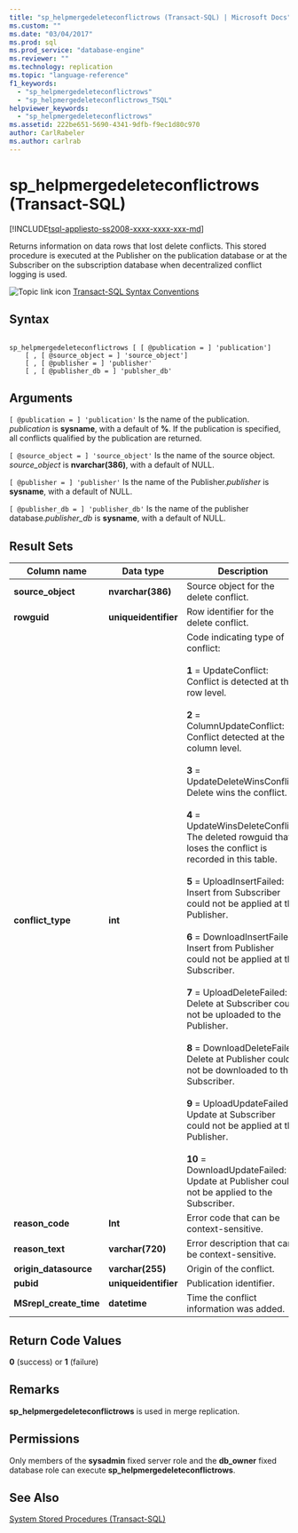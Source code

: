 ```yaml
---
title: "sp_helpmergedeleteconflictrows (Transact-SQL) | Microsoft Docs"
ms.custom: ""
ms.date: "03/04/2017"
ms.prod: sql
ms.prod_service: "database-engine"
ms.reviewer: ""
ms.technology: replication
ms.topic: "language-reference"
f1_keywords: 
  - "sp_helpmergedeleteconflictrows"
  - "sp_helpmergedeleteconflictrows_TSQL"
helpviewer_keywords: 
  - "sp_helpmergedeleteconflictrows"
ms.assetid: 222be651-5690-4341-9dfb-f9ec1d80c970
author: CarlRabeler
ms.author: carlrab
---
```

# sp_helpmergedeleteconflictrows (Transact-SQL)
[!INCLUDE[tsql-appliesto-ss2008-xxxx-xxxx-xxx-md](../../includes/applies-to-version/sqlserver.md)]

  Returns information on data rows that lost delete conflicts. This stored procedure is executed at the Publisher on the publication database or at the Subscriber on the subscription database when decentralized conflict logging is used.  
  
 ![Topic link icon](../../database-engine/configure-windows/media/topic-link.gif "Topic link icon") [Transact-SQL Syntax Conventions](../../t-sql/language-elements/transact-sql-syntax-conventions-transact-sql.md)  
  
## Syntax  
  
```  
  
sp_helpmergedeleteconflictrows [ [ @publication = ] 'publication']  
    [ , [ @source_object = ] 'source_object']  
    [ , [ @publisher = ] 'publisher'  
    [ , [ @publisher_db = ] 'publsher_db'  
```  
  
## Arguments  
`[ @publication = ] 'publication'`
 Is the name of the publication. *publication* is **sysname**, with a default of **%**. If the publication is specified, all conflicts qualified by the publication are returned.  
  
`[ @source_object = ] 'source_object'`
 Is the name of the source object. *source_object* is **nvarchar(386)**, with a default of NULL.  
  
`[ @publisher = ] 'publisher'`
 Is the name of the Publisher.*publisher* is **sysname**, with a default of NULL.  
  
`[ @publisher_db = ] 'publisher_db'`
 Is the name of the publisher database.*publisher_db* is **sysname**, with a default of NULL.  
  
## Result Sets  
  
|Column name|Data type|Description|  
|-----------------|---------------|-----------------|  
|**source_object**|**nvarchar(386)**|Source object for the delete conflict.|  
|**rowguid**|**uniqueidentifier**|Row identifier for the delete conflict.|  
|**conflict_type**|**int**|Code indicating type of conflict:<br /><br /> **1** = UpdateConflict: Conflict is detected at the row level.<br /><br /> **2** = ColumnUpdateConflict: Conflict detected at the column level.<br /><br /> **3** = UpdateDeleteWinsConflict: Delete wins the conflict.<br /><br /> **4** = UpdateWinsDeleteConflict: The deleted rowguid that loses the conflict is recorded in this table.<br /><br /> **5** = UploadInsertFailed: Insert from Subscriber could not be applied at the Publisher.<br /><br /> **6** = DownloadInsertFailed: Insert from Publisher could not be applied at the Subscriber.<br /><br /> **7** = UploadDeleteFailed: Delete at Subscriber could not be uploaded to the Publisher.<br /><br /> **8** = DownloadDeleteFailed: Delete at Publisher could not be downloaded to the Subscriber.<br /><br /> **9** = UploadUpdateFailed: Update at Subscriber could not be applied at the Publisher.<br /><br /> **10** = DownloadUpdateFailed: Update at Publisher could not be applied to the Subscriber.|  
|**reason_code**|**Int**|Error code that can be context-sensitive.|  
|**reason_text**|**varchar(720)**|Error description that can be context-sensitive.|  
|**origin_datasource**|**varchar(255)**|Origin of the conflict.|  
|**pubid**|**uniqueidentifier**|Publication identifier.|  
|**MSrepl_create_time**|**datetime**|Time the conflict information was added.|  
  
## Return Code Values  
 **0** (success) or **1** (failure)  
  
## Remarks  
 **sp_helpmergedeleteconflictrows** is used in merge replication.  
  
## Permissions  
 Only members of the **sysadmin** fixed server role and the **db_owner** fixed database role can execute **sp_helpmergedeleteconflictrows**.  
  
## See Also  
 [System Stored Procedures &#40;Transact-SQL&#41;](../../relational-databases/system-stored-procedures/system-stored-procedures-transact-sql.md)  
  
  

